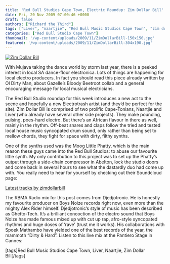 ```yaml
---
title: 'Red Bull Studios Cape Town, Electric Roundup: Zim Dollar Bill'
date: Fri, 20 Nov 2009 07:00:46 +0000
draft: false
authors: ["Richard the Third"]
tags: ["Liver", "naartjie", "Red Bull Music Studios Cape Town", "zim dollar bill"]
categories: ["Red Bull Studio Cape Town"]
thumbnail: '/wp-content/uploads/2009/11/ZimDollarBill-150x150.jpg'
featured: '/wp-content/uploads/2009/11/ZimDollarBill-304x190.jpg'
---
```


[![Zim Dollar Bill](/wp-content/uploads/2009/11/ZimDollarBill.jpeg "Zim Dollar Bill")](/wp-content/uploads/2009/11/ZimDollarBill.jpeg)

With Mujava taking the dance world by storm last year, there is a peeked interest in local SA dance-floor electronica. Lots of things are happening for local electro producers. In fact you should read this piece already written by Ol Dirty Man, about Gazelle’s Bloody Beetroot collab and a general encouraging message for local musical electricians.

The Red Bull Studio roundup for this week introduces a new act to the scene and hopefully a new Electrotrash artist (and they’d be perfect for the site). Zim Dollar Bill is comprised of two prolific Cape-Tonians, Naartjie and Liver (who already have several other side projects). They make pounding, pulsing, poes-hard electro. But there’s an African flavour in there as well, mainly in the rhythm. Off-beat snares and claps follow the tried and tested local house music syncopated drum sound, only rather than being set to mellow chords, they fight for space with dirty, filthy synths.

One of the synths used was the Moog Little Phatty, which is the main reason these guys came into the Red Bull Studios: to abuse our favourite little synth. My only contribution to this project was to set up the Phatty’s output through a side-chain compressor in Abelton, lock the studio doors and come back in several hours to see what the dastardly duo had come up with. You really need to hear for yourself by checking out their Soundcloud page:

 [Latest tracks by zimdollarbill](http://soundcloud.com/zimdollarbill)

The RBMA Radio mix for this post comes from Djedjotronic. He is honestly my favourite producer on Boys Noize records right now, even more than the mighty Alex Rider himself. Djedjotronic’s style of music has been described as Ghetto-Tech. It’s a brilliant concoction of the electro sound that Boys Noize has made famous mixed up with cut up rap, afro-style syncopated rhythms and huge doses of ‘rave’ (trust me it works). His collaborations with Spoek Mathambo have yielded one of the best records of the year, the mammoth “Dirty & Hard”. Listen to this live mix at the Pantiero Stage in Cannes:

\[tags\]Red Bull Music Studios Cape Town, Liver, Naartjie, Zim Dollar Bill\[/tags\]